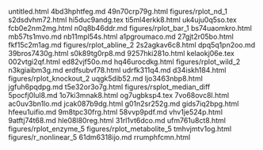 untitled.html
4bd3hphtfeg.md
49n70crp79g.html
figures/rplot_nd_1
s2dsdvhm72.html
hi5duc9andg.tex
ti5ml4erkk8.html
uk4uju0q5so.tex
fcb0e2nm2mg.html
n0q8b46ddr.md
figures/rplot_bar_1
bs74uaomkro.html
mb57ts1mvo.md
nb11mpl54s.html
a1pgroumaco.md
27gjt2r05bo.html
fkf15c2m1ag.md
figures/rplot_abline_2
2s2agkav6c8.html
dpq5q1pn2oo.md
39bros7430g.html
s0k89tg0rp8.md
9257hki281o.html
kelaokj06e.tex
002vtgi2qf.html
ed82vjf50o.md
hq46urocdkg.html
figures/rplot_wild_2
n3kgiaibm3g.md
erdfsubvf78.html
udrfk311q4.md
d34iskh184.html
figures/rplot_knockout_2
uqgk5dib52.md
ljo3463nbp8.html
jgfuh6pqdpg.md
t5e32or3o7g.html
figures/rsplot_median_diff
5pocfj0lul8.md
1o7ki3mnak8.html
og7ugbksp4.tex
7vo68ovc8l.html
ac0uv3bn1lo.md
jcak087b9dg.html
g01n2sr252g.md
gids7iq2bpg.html
hfeeu1uifio.md
9m8tpc30frg.html
58vvp9pdf.md
vhv1je524p.html
9atftj74t68.md
hle08l80reg.html
31rl1vt6dco.md
ufm761u8ct8.html
figures/rplot_enzyme_5
figures/rplot_metabolite_5
tmhvjmtv1og.html
figures/r_nonlinear_5
61dm6318ijo.md
rrumphfcmn.html